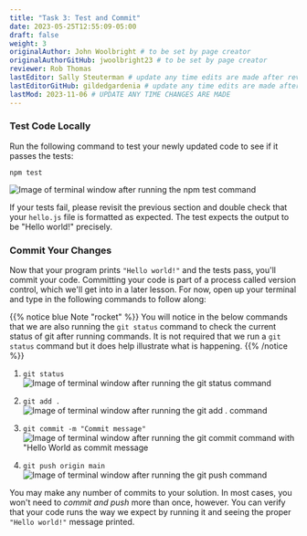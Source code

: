 ```yaml
---
title: "Task 3: Test and Commit"
date: 2023-05-25T12:55:09-05:00
draft: false
weight: 3
originalAuthor: John Woolbright # to be set by page creator
originalAuthorGitHub: jwoolbright23 # to be set by page creator
reviewer: Rob Thomas
lastEditor: Sally Steuterman # update any time edits are made after review
lastEditorGitHub: gildedgardenia # update any time edits are made after review
lastMod: 2023-11-06 # UPDATE ANY TIME CHANGES ARE MADE
---
```


### Test Code Locally

Run the following command to test your newly updated code to see if it passes the tests:

```console
npm test
```

![Image of terminal window after running the npm test command](pictures/npm-test.png?classes=border)

If your tests fail, please revisit the previous section and double check that your `hello.js` file is formatted as expected. The test expects the output to be "Hello world!" precisely.

### Commit Your Changes

Now that your program prints `"Hello world!"` and the tests pass, you'll commit your code. Committing your code is part of a process called version control, which we'll get into in a later lesson. For now, open up your terminal and type in the following commands to follow along:

{{% notice blue Note "rocket" %}}
You will notice in the below commands that we are also running the `git status` command to check the current status of git after running commands. It is not required that we run a `git status` command but it does help illustrate what is happening.
{{% /notice %}}

1. `git status`
![Image of terminal window after running the git status command](pictures/git-status.png?classes=border)

1. `git add .`
![Image of terminal window after running the git add . command](pictures/git-add.png?classes=border)

1. `git commit -m "Commit message"`
![Image of terminal window after running the git commit command with "Hello World as commit message](pictures/git-commit.png?classes=border)

1. `git push origin main`
![Image of terminal window after running the git push command](pictures/git-push.png?classes=border)

You may make any number of commits to your solution. In most cases, you won't need to *commit and push* more than once, however. You can verify that your code runs the way we expect by running it and seeing the proper `"Hello world!"` message printed.